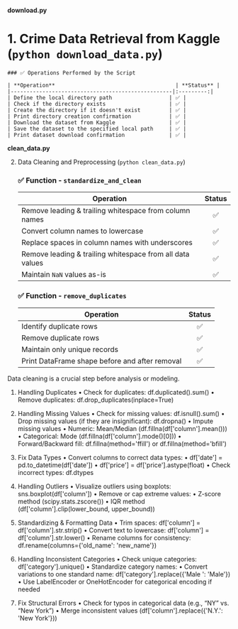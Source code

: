 
**download.py**
# 1. Crime Data Retrieval from Kaggle (```python download_data.py```)

	### ✅ Operations Performed by the Script

	| **Operation**                                      | **Status** |
	|---------------------------------------------------|:---------:|
	| Define the local directory path                  | ✅ |
	| Check if the directory exists                    | ✅ |
	| Create the directory if it doesn't exist         | ✅ |
	| Print directory creation confirmation            | ✅ |
	| Download the dataset from Kaggle                 | ✅ |
	| Save the dataset to the specified local path     | ✅ |
	| Print dataset download confirmation              | ✅ |



**clean_data.py**  

2. Data Cleaning and Preprocessing (```python clean_data.py```)

	### ✅  Function -  `standardize_and_clean` 

	| **Operation**                                  | **Status** |
	|----------------------------------------------|:---------:|
	| Remove leading & trailing whitespace from column names | ✅ |
	| Convert column names to lowercase           | ✅ |
	| Replace spaces in column names with underscores | ✅ |
	| Remove leading & trailing whitespace from all data values | ✅ |
	| Maintain `NaN` values as-is                  | ✅ |

	### ✅ Function -  `remove_duplicates`

	| **Operation**                                | **Status** |
	|---------------------------------------------|:---------:|
	| Identify duplicate rows                     | ✅ |
	| Remove duplicate rows                       | ✅ |
	| Maintain only unique records                | ✅ |
	| Print DataFrame shape before and after removal | ✅ |


Data cleaning is a crucial step before analysis or modeling.

1. Handling Duplicates
	•	Check for duplicates: df.duplicated().sum()
	•	Remove duplicates: df.drop_duplicates(inplace=True)
   
2. Handling Missing Values
	•	Check for missing values: df.isnull().sum()
	•	Drop missing values (if they are insignificant): df.dropna()
	•	Impute missing values
	•	Numeric: Mean/Median (df.fillna(df['column'].mean()))
	•	Categorical: Mode (df.fillna(df['column'].mode()[0]))
	•	Forward/Backward fill: df.fillna(method='ffill') or df.fillna(method='bfill')

3. Fix Data Types
	•	Convert columns to correct data types:
	•	df['date'] = pd.to_datetime(df['date'])
	•	df['price'] = df['price'].astype(float)
	•	Check incorrect types: df.dtypes

4. Handling Outliers
	•	Visualize outliers using boxplots: sns.boxplot(df['column'])
	•	Remove or cap extreme values:
	•	Z-score method (scipy.stats.zscore())
	•	IQR method (df['column'].clip(lower_bound, upper_bound))

5. Standardizing & Formatting Data
	•	Trim spaces: df['column'] = df['column'].str.strip()
	•	Convert text to lowercase: df['column'] = df['column'].str.lower()
	•	Rename columns for consistency: df.rename(columns={'old_name': 'new_name'})

6. Handling Inconsistent Categories
	•	Check unique categories: df['category'].unique()
	•	Standardize category names:
	•	Convert variations to one standard name: df['category'].replace({'Male ': 'Male'})
	•	Use LabelEncoder or OneHotEncoder for categorical encoding if needed

7. Fix Structural Errors
	•	Check for typos in categorical data (e.g., “NY” vs. “New York”)
	•	Merge inconsistent values (df['column'].replace({'N.Y.': 'New York'}))

